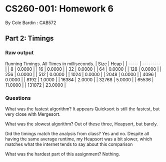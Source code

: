 # CS260-001: Homework 6

By Cole Bardin : CAB572

## Part 2: Timings

### Raw output

Running Timings.
All Times in milliseconds.
|    Size |       Heap |
| ----- | --------- |
|       8 |     0.0000 |
|      16 |     0.0000 |
|      32 |     0.0000 |
|      64 |     0.0000 |
|     128 |     0.0000 |
|     256 |     0.0000 |
|     512 |     0.0000 |
|    1024 |     0.0000 |
|    2048 |     0.0000 |
|    4096 |     0.0000 |
|    8192 |     1.0000 |
|   16384 |     2.0000 |
|   32768 |     5.0000 |
|   65536 |    11.0000 |
|  131072 |    23.0000 |

### Questions

What was the fastest algorithm?
It appears Quicksort is still the fastest, but very close with Mergesort.

What was the slowest algorithm?
Out of these three, Heapsort, but barely.

Did the timings match the analysis from class?
Yes and no. Despite all having the same average runtime, my Heapsort was a bit slower, which matches what the internet tends to say about this comparison

What was the hardest part of this assignment?
Nothing.
